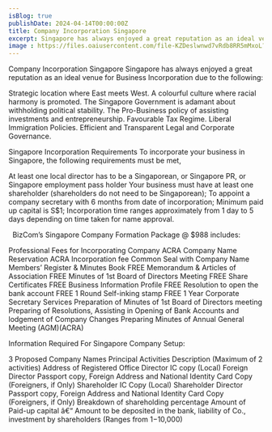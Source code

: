 ```yaml
---
isBlog: true
publishDate: 2024-04-14T00:00:00Z
title: Company Incorporation Singapore
excerpt: Singapore has always enjoyed a great reputation as an ideal venue for Business Incorporation due to the following.
image : https://files.oaiusercontent.com/file-KZDeslwnwd7vRdb8RR5mMxoL?se=2024-04-23T17%3A39%3A00Z&sp=r&sv=2021-08-06&sr=b&rscc=max-age%3D31536000%2C%20immutable&rscd=attachment%3B%20filename%3D119c849c-7f7f-4bbe-a9b8-178225bddb89.webp&sig=Qewn2Swh7meb3hCFokMvchfanspzYH9uptnvnKX4EVw%3D
---
```


Company Incorporation Singapore
Singapore has always enjoyed a great reputation as an ideal venue for Business Incorporation due to the following:

Strategic location where East meets West.
A colourful culture where racial harmony is promoted.
The Singapore Government is adamant about withholding political stability.
The Pro-Business policy of assisting investments and entrepreneurship.
Favourable Tax Regime.
Liberal Immigration Policies.
Efficient and Transparent Legal and Corporate Governance.

Singapore Incorporation Requirements
To incorporate your business in Singapore, the following requirements must be met,

At least one local director has to be a Singaporean, or Singapore PR, or Singapore employment pass holder
Your business must have at least one shareholder (shareholders do not need to be Singaporean);
To appoint a company secretary with 6 months from date of incorporation;
Minimum paid up capital is S$1;
Incorporation time ranges approximately from 1 day to 5 days depending on time taken for name approval.

 
BizCom’s Singapore Company Formation Package @ $988 includes:

Professional Fees for Incorporating Company
ACRA Company Name Reservation
ACRA Incorporation fee
Common Seal with Company Name
Members’ Register & Minutes Book
FREE Memorandum &amp; Articles of Association
FREE Minutes of 1st Board of Directors Meeting
FREE Share Certificates
FREE Business Information Profile
FREE Resolution to open the bank account
FREE 1 Round Self-inking stamp
FREE 1 Year Corporate Secretary Services
Preparation of Minutes of 1st Board of Directors meeting
Preparing of Resolutions, Assisting in Opening of Bank Accounts and lodgement of Company Changes
Preparing Minutes of Annual General Meeting (AGM)(ACRA)

Information Required For Singapore Company Setup:

3 Proposed Company Names
Principal Activities Description (Maximum of 2 activities)
Address of Registered Office
Director IC copy (Local)
Foreign Director Passport copy, Foreign Address and National Identity Card Copy (Foreigners, if Only)
Shareholder IC Copy (Local)
Shareholder Director Passport copy, Foreign Address and National Identity Card Copy (Foreigners, if Only)
Breakdown of shareholding percentage
Amount of Paid-up capital â€“ Amount to be deposited in the bank, liability of Co., investment by shareholders (Ranges from $1-$10,000)

